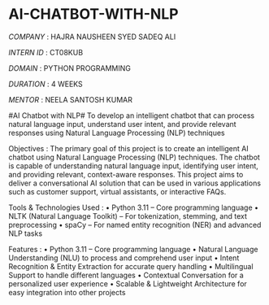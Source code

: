 # AI-CHATBOT-WITH-NLP

*COMPANY* : HAJRA NAUSHEEN SYED SADEQ ALI

*INTERN ID* : CT08KUB

*DOMAIN* : PYTHON PROGRAMMING

*DURATION* : 4 WEEKS

*MENTOR* : NEELA SANTOSH KUMAR

#AI Chatbot with NLP#
   To develop an intelligent chatbot that can process natural language input, understand user intent, and provide relevant responses using Natural Language Processing (NLP) techniques
   
Objectives :
        The primary goal of this project is to create an intelligent AI chatbot using Natural Language Processing (NLP) techniques. The chatbot is capable of understanding natural language input, identifying user intent, and providing relevant, context-aware responses. This project aims to deliver a conversational AI solution that can be used in various applications such as customer support, virtual assistants, or interactive FAQs.

Tools & Technologies Used :
   •  Python 3.11 – Core programming language
   •  NLTK (Natural Language Toolkit) – For tokenization, stemming, and text preprocessing
   •  spaCy – For named entity recognition (NER) and advanced NLP tasks

Features :
   •  Python 3.11 – Core programming language
   •  Natural Language Understanding (NLU) to process and comprehend user input
   •  Intent Recognition & Entity Extraction for accurate query handling
   •  Multilingual Support to handle different languages
   •  Contextual Conversation for a personalized user experience
   •  Scalable & Lightweight Architecture for easy integration into other projects



